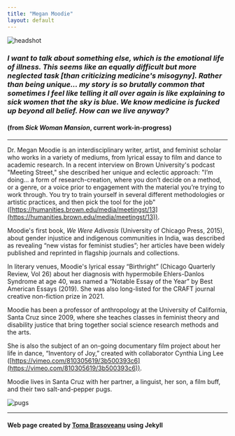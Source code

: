 ```yaml
---
title: "Megan Moodie"
layout: default
---
```


![headshot](images/headshot.jpg)

### *I want to talk about something else, which is the emotional life of illness. This seems like an equally difficult but more neglected task [than criticizing medicine's misogyny]. Rather than being unique... my story is so brutally common that sometimes I feel like telling it all over again is like explaining to sick women that the sky is blue. We know medicine is fucked up beyond all belief. How can we live anyway?*

#### (from *Sick Woman Mansion*, current work-in-progress)

-----

Dr. Megan Moodie is an interdisciplinary writer, artist, and feminist scholar who works in a variety of mediums, from lyrical essay to film and dance to academic research. In a recent interview on Brown University's podcast "Meeting Street," she described her unique and eclectic approach: "I’m doing... a form of research-creation, where you don’t decide on a method, or a genre, or a voice prior to engagement with the material you’re trying to work through. You try to train yourself in several different methodologies or artistic practices, and then pick the tool for the job" ([https://humanities.brown.edu/media/meetingst/13](https://humanities.brown.edu/media/meetingst/13)).

Moodie's first book, *We Were Adivasis* (University of Chicago Press, 2015), about gender injustice and indigenous communities in India, was described as revealing “new vistas for feminist studies”; her articles have been widely published and reprinted in flagship journals and collections.

In literary venues, Moodie's lyrical essay “Birthright” (Chicago Quarterly Review, Vol 26) about her diagnosis with hypermobile Ehlers-Danlos Syndrome at age 40, was named a “Notable Essay of the Year” by Best American Essays (2019). She was also long-listed for the CRAFT journal creative non-fiction prize in 2021.

Moodie has been a professor of anthropology at the University of California, Santa Cruz since 2009, where she teaches classes in feminist theory and disability justice that bring together social science research methods and the arts.

She is also the subject of an on-going documentary film project about her life in dance, “Inventory of Joy,” created with collaborator Cynthia Ling Lee ([https://vimeo.com/810305619/3b500393c6](https://vimeo.com/810305619/3b500393c6)).

Moodie lives in Santa Cruz with her partner, a linguist, her son, a film buff, and their two salt-and-pepper pugs.

![pugs](images/pugs.jpg)

-----

#### Web page created by [Toma Brasoveanu](https://meganmoodie.github.io/toma.html) using Jekyll
